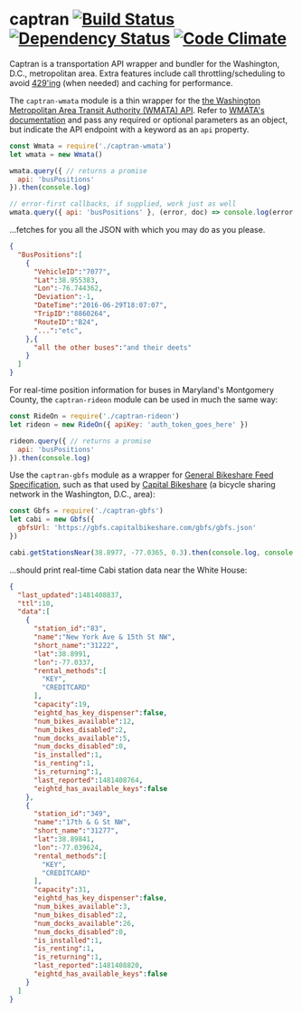 # captran [![Build Status](https://travis-ci.org/mooniker/captran.svg?branch=master)](https://travis-ci.org/mooniker/captran) [![Dependency Status](https://david-dm.org/mooniker/captran.svg)](https://david-dm.org/mooniker/captran) [![Code Climate](https://codeclimate.com/github/mooniker/captran/badges/gpa.svg)](https://codeclimate.com/github/mooniker/captran)

Captran is a transportation API wrapper and bundler for the Washington, D.C., metropolitan area. Extra features include call throttling/scheduling to avoid [429'ing](https://httpstatuses.com/429) (when needed) and caching for performance.

The `captran-wmata` module is a thin wrapper for the [the Washington Metropolitan Area Transit Authority (WMATA) API](https://developer.wmata.com/). Refer to [WMATA's documentation](https://developer.wmata.com/docs/services/) and pass any required or optional parameters as an object, but indicate the API endpoint with a keyword as an `api` property.

```js
const Wmata = require('./captran-wmata')
let wmata = new Wmata()

wmata.query({ // returns a promise
  api: 'busPositions'
}).then(console.log)

// error-first callbacks, if supplied, work just as well
wmata.query({ api: 'busPositions' }, (error, doc) => console.log(error || doc))
```

...fetches for you all the JSON with which you may do as you please.

```json
{
  "BusPositions":[  
    {  
      "VehicleID":"7077",
      "Lat":38.955383,
      "Lon":-76.744362,
      "Deviation":-1,
      "DateTime":"2016-06-29T18:07:07",
      "TripID":"8860264",
      "RouteID":"B24",
      "...":"etc",
    },{
      "all the other buses":"and their deets"
    }
  ]
}
```

For real-time position information for buses in Maryland's Montgomery County, the `captran-rideon` module can be used in much the same way:

```js
const RideOn = require('./captran-rideon')
let rideon = new RideOn({ apiKey: 'auth_token_goes_here' })

rideon.query({ // returns a promise
  api: 'busPositions'
}).then(console.log)
```

Use the `captran-gbfs` module as a wrapper for [General Bikeshare Feed Specification](https://github.com/NABSA/gbfs), such as that used by [Capital Bikeshare](https://www.capitalbikeshare.com/) (a bicycle sharing network in the Washington, D.C., area):

```js
const Gbfs = require('./captran-gbfs')
let cabi = new Gbfs({
  gbfsUrl: 'https://gbfs.capitalbikeshare.com/gbfs/gbfs.json'
})

cabi.getStationsNear(38.8977, -77.0365, 0.3).then(console.log, console.error)
```

...should print real-time Cabi station data near the White House:

```json
{
  "last_updated":1481408837,
  "ttl":10,
  "data":[
    {
      "station_id":"83",
      "name":"New York Ave & 15th St NW",
      "short_name":"31222",
      "lat":38.8991,
      "lon":-77.0337,
      "rental_methods":[
        "KEY",
        "CREDITCARD"
      ],
      "capacity":19,
      "eightd_has_key_dispenser":false,
      "num_bikes_available":12,
      "num_bikes_disabled":2,
      "num_docks_available":5,
      "num_docks_disabled":0,
      "is_installed":1,
      "is_renting":1,
      "is_returning":1,
      "last_reported":1481408764,
      "eightd_has_available_keys":false
    },
    {
      "station_id":"349",
      "name":"17th & G St NW",
      "short_name":"31277",
      "lat":38.89841,
      "lon":-77.039624,
      "rental_methods":[
        "KEY",
        "CREDITCARD"
      ],
      "capacity":31,
      "eightd_has_key_dispenser":false,
      "num_bikes_available":3,
      "num_bikes_disabled":2,
      "num_docks_available":26,
      "num_docks_disabled":0,
      "is_installed":1,
      "is_renting":1,
      "is_returning":1,
      "last_reported":1481408820,
      "eightd_has_available_keys":false
    }
  ]
}
```
